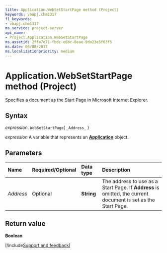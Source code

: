 ```yaml
---
title: Application.WebSetStartPage method (Project)
keywords: vbapj.chm1317
f1_keywords:
- vbapj.chm1317
ms.service: project-server
api_name:
- Project.Application.WebSetStartPage
ms.assetid: 2ffe7e71-fbdc-e6bc-8eae-9da23e5f63f5
ms.date: 06/08/2017
ms.localizationpriority: medium
---
```



# Application.WebSetStartPage method (Project)

Specifies a document as the Start Page in Microsoft Internet Explorer.


## Syntax

_expression_. `WebSetStartPage`( `_Address_` )

_expression_ A variable that represents an **[Application](Project.Application.md)** object.


## Parameters



|Name|Required/Optional|Data type|Description|
|:-----|:-----|:-----|:-----|
| _Address_|Optional|**String**|The address to use as a Start Page. If **Address** is omitted, the current document is set as the Start Page.|

## Return value

 **Boolean**

[!include[Support and feedback](~/includes/feedback-boilerplate.md)]
